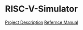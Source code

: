 # RISC-V-Simulator
[Project Description](https://github.com/DhanushSavaram/RISC-V-Simulator/blob/main/Final%20Project%20Description%202025-1.pdf)
[Refernce Manual](https://github.com/DhanushSavaram/RISC-V-Simulator/blob/main/unpriv-isa-asciidoc-40-56.pdf)
